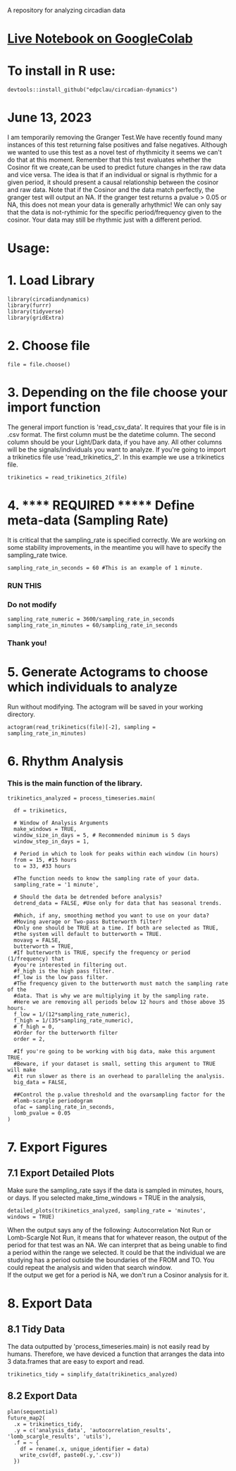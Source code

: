 A repository for analyzing circadian data

# [Live Notebook on GoogleColab](https://colab.research.google.com/drive/11ly3tdhCDpbl0P33QhPZA0v3-Yf6jbKe?usp=sharing)

# To install in R use:
```{r}
devtools::install_github("edpclau/circadian-dynamics")
```

# June 13, 2023
I am temporarily removing the Granger Test.We have recently found many instances of this test returning false positives and false negatives. Although we wanted to use this test as a novel test of rhythmicity it seems we can't do that at this moment. 
Remember that this test evaluates whether the Cosinor fit we create,can be used to predict future changes in the raw data and vice versa. The idea is that if an individual or signal is rhythmic for a given period, it should present a causal relationship between the cosinor and raw data.
Note that if the Cosinor and the data match perfectly, the granger test will output an NA. If the granger test returns a pvalue > 0.05 or NA, this does not mean your data is generally arhythmic! We can only say that the data is not-rythimic for the specific period/frequency given to the cosinor. Your data may still be rhythmic just with a different period.

# Usage:

# 1. Load Library
```{r}
library(circadiandynamics)
library(furrr)
library(tidyverse)
library(gridExtra)
```

# 2. Choose file
```{r}
file = file.choose()
```
# 3. Depending on the file choose your import function
The general import function is 'read_csv_data'. It requires that your file is in .csv format. The first column must be the datetime column. The second column should be your Light/Dark data, if you have any. All other columns will be the signals/individuals you want to analyze. If you're going to import a trikinetics file use 'read_trikinetics_2'. In this example we use a trikinetics file.
```{r}
trikinetics = read_trikinetics_2(file)
```

# 4. **** REQUIRED ***** Define meta-data (Sampling Rate)
It is critical that the sampling_rate is specified correctly. We are working on some stability improvements, in the meantime you will have to specify the sampling_rate twice.
```{r}
sampling_rate_in_seconds = 60 #This is an example of 1 minute.
```
### RUN THIS
### Do not modify
```{r}
sampling_rate_numeric = 3600/sampling_rate_in_seconds
sampling_rate_in_minutes = 60/sampling_rate_in_seconds
```
### Thank you!


# 5. Generate Actograms to choose which individuals to analyze
Run without modifying. The actogram will be saved in your working directory.
```{r}
actogram(read_trikinetics(file)[-2], sampling = sampling_rate_in_minutes)
```
# 6. Rhythm Analysis
### This is the main function of the library.
```{r}
trikinetics_analyzed = process_timeseries.main(

  df = trikinetics,

  # Window of Analysis Arguments
  make_windows = TRUE,
  window_size_in_days = 5, # Recommended minimum is 5 days
  window_step_in_days = 1,

  # Period in which to look for peaks within each window (in hours)
  from = 15, #15 hours
  to = 33, #33 hours

  #The function needs to know the sampling rate of your data.
  sampling_rate = '1 minute',

  # Should the data be detrended before analysis?
  detrend_data = FALSE, #Use only for data that has seasonal trends.

  #Which, if any, smoothing method you want to use on your data?
  #Moving average or Two-pass Butterworth filter?
  #Only one should be TRUE at a time. If both are selected as TRUE,
  #the system will default to butterworth = TRUE.
  movavg = FALSE,
  butterworth = TRUE,
  #If butterworth is TRUE, specify the frequency or period (1/frequency) that
  #you're interested in filtering out.
  #f_high is the high pass filter.
  #f_low is the low pass filter.
  #The frequency given to the butterworth must match the sampling rate of the
  #data. That is why we are multiplying it by the sampling rate.
  #Here we are removing all periods below 12 hours and those above 35 hours.
  f_low = 1/(12*sampling_rate_numeric),
  f_high = 1/(35*sampling_rate_numeric),
  # f_high = 0,
  #Order for the butterworth filter
  order = 2,

  #If you're going to be working with big data, make this argument TRUE.
  #Beware, if your dataset is small, setting this argument to TRUE will make
  #it run slower as there is an overhead to paralleling the analysis.
  big_data = FALSE,

  ##Control the p.value threshold and the ovarsampling factor for the
  #lomb-scargle periodogram
  ofac = sampling_rate_in_seconds,
  lomb_pvalue = 0.05
)
```
# 7. Export Figures
## 7.1 Export Detailed Plots
Make sure the sampling_rate says if the data is sampled in minutes, hours, or days. If you selected make_time_windows = TRUE in the analysis,
```{r}
detailed_plots(trikinetics_analyzed, sampling_rate = 'minutes', windows = TRUE)
```
When the output says any of the following: Autocorrelation Not Run or Lomb-Scargle Not Run, it means that for whatever reason, the output of the period for that test was an NA. We can interpret that as being unable to find a period within the range we selected. It could be that the individual we are studying has a period outside the boundaries of the FROM and TO. You could repeat the analysis and widen that search window. <br>
If the output we get for a period is NA, we don't run a Cosinor analysis for it.

# 8. Export Data
## 8.1 Tidy Data
The data outputted by 'process_timeseries.main) is not easily read by humans. Therefore, we have deviced a function that arranges the data into 3 data.frames that are easy to export and read.
```{r}
trikinetics_tidy = simplify_data(trikinetics_analyzed)
```
## 8.2 Export Data
```{r}
plan(sequential)
future_map2(
  .x = trikinetics_tidy,
  .y = c('analysis_data', 'autocorrelation_results', 'lomb_scargle_results', 'utils'),
  .f = ~ {
    df = rename(.x, unique_identifier = data)
    write_csv(df, paste0(.y,'.csv'))
  })
```






